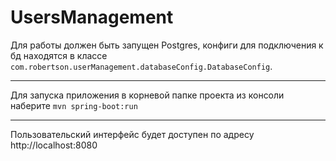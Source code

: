 # UsersManagement
Для работы должен быть запущен Postgres, конфиги для подключения к бд находятся в классе  ```com.robertson.userManagement.databaseConfig.DatabaseConfig```.
***
Для запуска приложения в корневой папке проекта из консоли наберите ```mvn spring-boot:run```
***
Пользовательский интерфейс будет доступен по адресу http://localhost:8080
